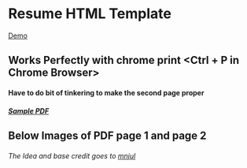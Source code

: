 # Resume HTML Template
[Demo](https://shivashanmugam.github.io/resume-template/)
## Works Perfectly with chrome print <Ctrl + P in Chrome Browser>
#### Have to do bit of tinkering to make the second page proper
##### [Sample PDF](https://drive.google.com/open?id=17Gz9S73nOy62Ji9lMfrBFXM_PTgYqGKl)  

## Below Images of PDF page 1 and page 2
###### The Idea and base credit goes to [mnjul](https://github.com/mnjul/) 
